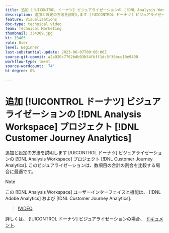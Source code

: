 ```yaml
---
title: 追加 [!UICONTROL ドーナツ] ビジュアライゼーションの [!DNL Analysis Workspace] プロジェクト
description: 追加と設定の方法を説明します [!UICONTROL ドーナツ] ビジュアライゼーションの [!DNL Analysis Workspace] プロジェクト [!DNL Customer Journey Analytics].
feature: Visualizations
doc-type: technical video
team: Technical Marketing
thumbnail: 334309.jpg
kt: 13405
role: User
level: Beginner
last-substantial-update: 2023-06-07T00:00:00Z
source-git-commit: a2a920c7762bdb93b54fbff1dc5f36bcc10e9400
workflow-type: tm+mt
source-wordcount: '74'
ht-degree: 0%

---
```


# 追加 [!UICONTROL ドーナツ] ビジュアライゼーションの [!DNL Analysis Workspace] プロジェクト [!DNL Customer Journey Analytics]

追加と設定の方法を説明します [!UICONTROL ドーナツ] ビジュアライゼーションの [!DNL Analysis Workspace] プロジェクト [!DNL Customer Journey Analytics]. このビジュアライゼーションは、数項目の合計の割合を比較する場合に最適です。

>[!NOTE]
>
>この [!DNL Analysis Workspace] ユーザーインターフェイスと機能は、 [!DNL Adobe Analytics] および [!DNL Customer Journey Analytics].

>[!VIDEO](https://video.tv.adobe.com/v/334309/?quality=12&learn=on)

詳しくは、 [!UICONTROL ドーナツ] ビジュアライゼーションの場合、 [ドキュメント](https://experienceleague.adobe.com/docs/analytics-platform/using/cja-workspace/visualizations/donut.html).
